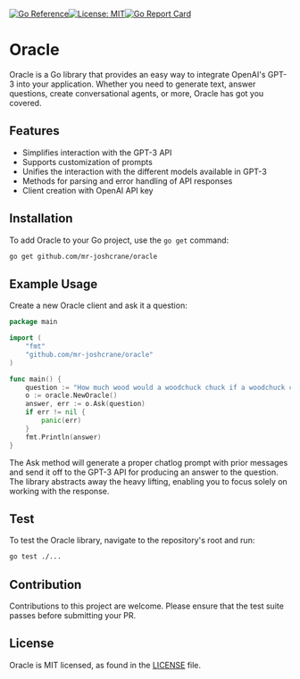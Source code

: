 [![Go Reference](https://pkg.go.dev/badge/github.com/mr-joshcrane/oracle.svg)](https://pkg.go.dev/github.com/mr-joshcrane/oracle)[![License: MIT](https://img.shields.io/badge/Licence-GPL-2)](https://opensource.org/licenses/MIT)[![Go Report Card](https://goreportcard.com/badge/github.com/mr-joshcrane/oracle)](https://goreportcard.com/report/github.com/mr-joshcrane/oracle)


# Oracle

Oracle is a Go library that provides an easy way to integrate OpenAI's GPT-3 into your application. Whether you need to generate text, answer questions, create conversational agents, or more, Oracle has got you covered.

## Features

- Simplifies interaction with the GPT-3 API
- Supports customization of prompts
- Unifies the interaction with the different models available in GPT-3
- Methods for parsing and error handling of API responses
- Client creation with OpenAI API key

## Installation

To add Oracle to your Go project, use the `go get` command:

```sh
go get github.com/mr-joshcrane/oracle
```

## Example Usage

Create a new Oracle client and ask it a question:

```go
package main

import (
    "fmt"
    "github.com/mr-joshcrane/oracle"
)

func main() {
    question := "How much wood would a woodchuck chuck if a woodchuck could chuck wood?"
    o := oracle.NewOracle()
    answer, err := o.Ask(question)
    if err != nil {
        panic(err)
    }
    fmt.Println(answer)
}
```

The Ask method will generate a proper chatlog prompt with prior messages and send it off to the GPT-3 API for producing an answer to the question. The library abstracts away the heavy lifting, enabling you to focus solely on working with the response.

## Test

To test the Oracle library, navigate to the repository's root and run:

```sh
go test ./...
```

## Contribution

Contributions to this project are welcome. Please ensure that the test suite passes before submitting your PR.

## License

Oracle is MIT licensed, as found in the [LICENSE](https://github.com/mr-joshcrane/oracle/blob/main/LICENSE) file.
